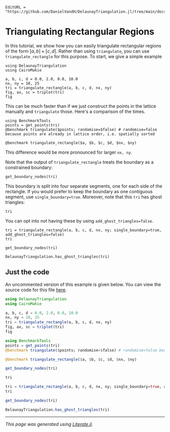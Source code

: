 ```@meta
EditURL = "https://github.com/DanielVandH/DelaunayTriangulation.jl/tree/main/docs/src/literate_tutorials/lattice.jl"
```

# Triangulating Rectangular Regions

In this tutorial, we show how you can easily
triangulate rectangular regions of the form
$[a, b] \times [c, d]$. Rather than using `triangulate`,
you can use `triangulate_rectangle` for this purpose. To start,
we give a simple example

````@example lattice
using DelaunayTriangulation
using CairoMakie

a, b, c, d = 0.0, 2.0, 0.0, 10.0
nx, ny = 10, 25
tri = triangulate_rectangle(a, b, c, d, nx, ny)
fig, ax, sc = triplot(tri)
fig
````

This can be much faster than if we just construct the points in the
lattice manually and `triangulate` those. Here's a comparison of the times.

````@example lattice
using BenchmarkTools
points = get_points(tri)
@benchmark triangulate($points; randomise=$false) # randomise=false because points are already in lattice order, i.e. spatially sorted
````

````@example lattice
@benchmark triangulate_rectangle($a, $b, $c, $d, $nx, $ny)
````

This difference would be more pronounced for larger `nx, ny`.

Note that the output of `triangulate_rectangle` treats the boundary
as a constrained boundary:

````@example lattice
get_boundary_nodes(tri)
````

This boundary is split into four separate segments, one for each
side of the rectangle. If you would prefer to keep the boundary as one
contiguous segment, use `single_boundary=true`. Moreover, note that
this `tri` has ghost triangles:

````@example lattice
tri
````

You can opt into not having these by using `add_ghost_triangles=false`.

````@example lattice
tri = triangulate_rectangle(a, b, c, d, nx, ny; single_boundary=true, add_ghost_triangles=false)
tri
````

````@example lattice
get_boundary_nodes(tri)
````

````@example lattice
DelaunayTriangulation.has_ghost_triangles(tri)
````

## Just the code
An uncommented version of this example is given below.
You can view the source code for this file [here](https://github.com/DanielVandH/DelaunayTriangulation.jl/tree/new-docs/docs/src/literate_tutorials/lattice.jl).

```julia
using DelaunayTriangulation
using CairoMakie

a, b, c, d = 0.0, 2.0, 0.0, 10.0
nx, ny = 10, 25
tri = triangulate_rectangle(a, b, c, d, nx, ny)
fig, ax, sc = triplot(tri)
fig

using BenchmarkTools
points = get_points(tri)
@benchmark triangulate($points; randomise=$false) # randomise=false because points are already in lattice order, i.e. spatially sorted

@benchmark triangulate_rectangle($a, $b, $c, $d, $nx, $ny)

get_boundary_nodes(tri)

tri

tri = triangulate_rectangle(a, b, c, d, nx, ny; single_boundary=true, add_ghost_triangles=false)
tri

get_boundary_nodes(tri)

DelaunayTriangulation.has_ghost_triangles(tri)
```

---

*This page was generated using [Literate.jl](https://github.com/fredrikekre/Literate.jl).*

